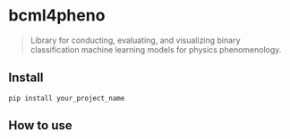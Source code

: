 # bcml4pheno
> Library for conducting, evaluating, and visualizing binary classification machine learning models for physics phenomenology.


## Install

`pip install your_project_name`

## How to use
